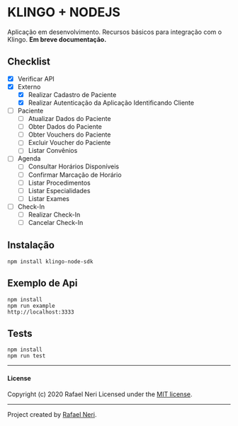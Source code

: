 # KLINGO + NODEJS

Aplicação em desenvolvimento. Recursos básicos para integração com o Klingo. **Em breve documentação.**

## Checklist
- [x] Verificar API
- [x] Externo
	- [x] Realizar Cadastro de Paciente
	- [x] Realizar Autenticação da Aplicação Identificando Cliente
- [ ] Paciente
	- [ ] Atualizar Dados do Paciente
	- [ ] Obter Dados do Paciente
	- [ ] Obter Vouchers do Paciente
	- [ ] Excluir Voucher do Paciente
	- [ ] Listar Convênios
- [ ] Agenda
	- [ ] Consultar Horários Disponíveis
	- [ ] Confirmar Marcação de Horário
	- [ ] Listar Procedimentos
	- [ ] Listar Especialidades
	- [ ] Listar Exames
- [ ] Check-In
	- [ ] Realizar Check-In
	- [ ] Cancelar Check-In

## Instalação
```
npm install klingo-node-sdk
```

## Exemplo de Api
```
npm install
npm run example
http://localhost:3333
```

## Tests
```
npm install
npm run test
```


***

#### License
Copyright (c) 2020 Rafael Neri
Licensed under the [MIT license](LICENSE).


***

Project created by [Rafael Neri](mailto:rafael.neri@gmail.com).
